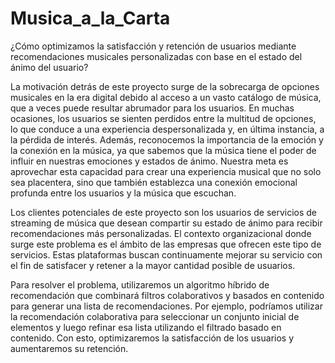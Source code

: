 # Musica_a_la_Carta
¿Cómo optimizamos la satisfacción y retención de usuarios mediante recomendaciones musicales personalizadas con base en el estado del ánimo del usuario?

La motivación detrás de este proyecto surge de la sobrecarga de opciones musicales en la era digital debido al acceso a un vasto catálogo de música, que a veces puede resultar abrumador para los usuarios. En muchas ocasiones, los usuarios se sienten perdidos entre la multitud de opciones, lo que conduce a una experiencia despersonalizada y, en última instancia, a la pérdida de interés. Además, reconocemos la importancia de la emoción y la conexión en la música, ya que sabemos que la música tiene el poder de influir en nuestras emociones y estados de ánimo. Nuestra meta es aprovechar esta capacidad para crear una experiencia musical que no solo sea placentera, sino que también establezca una conexión emocional profunda entre los usuarios y la música que escuchan.

Los clientes potenciales de este proyecto son los usuarios de servicios de streaming de música que desean compartir su estado de ánimo para recibir recomendaciones más personalizadas. El contexto organizacional donde surge este problema es el ámbito de las empresas que ofrecen este tipo de servicios. Estas plataformas buscan continuamente mejorar su servicio con el fin de satisfacer y retener a la mayor cantidad posible de usuarios.

Para resolver el problema, utilizaremos un algoritmo híbrido de recomendación que combinará filtros colaborativos y basados en contenido para generar una lista de recomendaciones. Por ejemplo, podríamos utilizar la recomendación colaborativa para seleccionar un conjunto inicial de elementos y luego refinar esa lista utilizando el filtrado basado en contenido. Con esto, optimizaremos la satisfacción de los usuarios y aumentaremos su retención.
